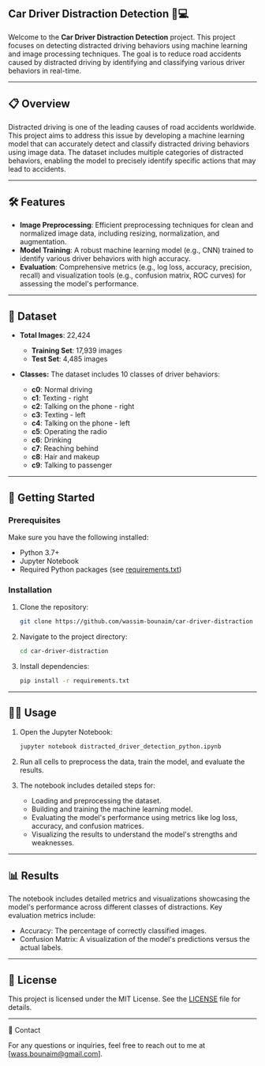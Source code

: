 ## Car Driver Distraction Detection 🚗💻

Welcome to the **Car Driver Distraction Detection** project. This project focuses on detecting distracted driving behaviors using machine learning and image processing techniques. The goal is to reduce road accidents caused by distracted driving by identifying and classifying various driver behaviors in real-time.

---

## 📋 Overview

Distracted driving is one of the leading causes of road accidents worldwide. This project aims to address this issue by developing a machine learning model that can accurately detect and classify distracted driving behaviors using image data. The dataset includes multiple categories of distracted behaviors, enabling the model to precisely identify specific actions that may lead to accidents.

---

## 🛠️ Features

- **Image Preprocessing**: Efficient preprocessing techniques for clean and normalized image data, including resizing, normalization, and augmentation.
- **Model Training**: A robust machine learning model (e.g., CNN) trained to identify various driver behaviors with high accuracy.
- **Evaluation**: Comprehensive metrics (e.g., log loss, accuracy, precision, recall) and visualization tools (e.g., confusion matrix, ROC curves) for assessing the model's performance.

---

## 📁 Dataset

- **Total Images**: 22,424 
  - **Training Set**: 17,939 images 
  - **Test Set**: 4,485 images 

- **Classes:** The dataset includes 10 classes of driver behaviors:
   - **c0**: Normal driving
   - **c1**: Texting - right
   - **c2**: Talking on the phone - right
   - **c3**: Texting - left
   - **c4**: Talking on the phone - left
   - **c5**: Operating the radio
   - **c6**: Drinking
   - **c7**: Reaching behind
   - **c8**: Hair and makeup
   - **c9**: Talking to passenger
---

## 🚀 Getting Started

### Prerequisites

Make sure you have the following installed:
- Python 3.7+ 
- Jupyter Notebook 
- Required Python packages (see [requirements.txt](./requirements.txt)) 

### Installation

1. Clone the repository:
   ```bash
   git clone https://github.com/wassim-bounaim/car-driver-distraction
   ```
2. Navigate to the project directory:
   ```bash
   cd car-driver-distraction
   ```
3. Install dependencies:
   ```bash
   pip install -r requirements.txt
   ```

---

## 🧑‍💻 Usage

1. Open the Jupyter Notebook:
   ```bash
   jupyter notebook distracted_driver_detection_python.ipynb
   ```
2. Run all cells to preprocess the data, train the model, and evaluate the results. 

3. The notebook includes detailed steps for:
      - Loading and preprocessing the dataset.
      - Building and training the machine learning model.
      - Evaluating the model's performance using metrics like log loss, accuracy, and confusion matrices.
      - Visualizing the results to understand the model's strengths and weaknesses.

---

## 📊 Results

The notebook includes detailed metrics and visualizations showcasing the model's performance across different classes of distractions. Key evaluation metrics include:
   - Accuracy: The percentage of correctly classified images.
   - Confusion Matrix: A visualization of the model's predictions versus the actual labels.

---

## 📄 License

This project is licensed under the MIT License. See the [LICENSE](./LICENSE) file for details. 

---

📧 Contact

For any questions or inquiries, feel free to reach out to me at [wass.bounaim@gmail.com].

